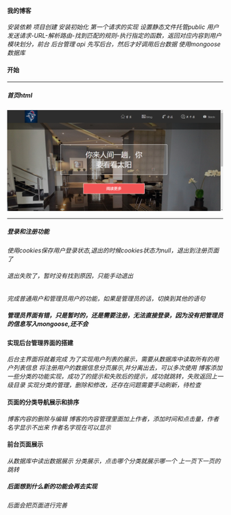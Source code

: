 #### 我的博客 
*安装依赖 项目创建 安装初始化 第一个请求的实现*
*设置静态文件托管public*
*用户发送请求-URL-解析路由-找到匹配的规则-执行指定的函数，返回对应内容到用户*
*模块划分，前台 后台管理 api*
*先写后台，然后才好调用后台数据 使用mongoose数据库*
#### 开始
***
##### 首页html
![Image text](https://raw.githubusercontent.com/GouYuQing/blog/master/images/1.png)
***
##### 登录和注册功能
*使用cookies保存用户登录状态,退出的时候cookies状态为null，退出到注册页面了*
###### *退出失败了，暂时没有找到原因，只能手动退出*
*完成普通用户和管理员用户的功能，如果是管理员的话，切换到其他的语句*
##### *管理员界面有错，只是暂时的，还是需要注册，无法直接登录，因为没有把管理员的信息写入mongoose,还不会*
#### 实现后台管理界面的搭建
*后台主界面将就着完成*
*为了实现用户列表的展示，需要从数据库中读取所有的用户列表信息*
*将注册用户的数据信息分页展示,并分离出去，可以多次使用*
*博客添加一些分类的功能实现，成功了的提示和失败后的提示，成功就跳转，失败返回上一级目录*
*实现分类的管理，删除和修改，还存在问题需要手动刷新，待检查*
#### 页面的分类导航展示和排序
*博客内容的删除与编辑*
*博客的内容管理里面加上作者，添加时间和点击量，作者名字显示不出来*
*作者名字现在可以显示*
#### 前台页面展示
*从数据库中读出数据展示*
*分类展示，点击哪个分类就展示哪一个*
*上一页下一页的跳转*
##### 后面想到什么新的功能会再去实现
*后面会把页面进行完善*